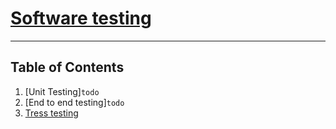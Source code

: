 # [Software testing](https://en.wikipedia.org/wiki/Software_testing "Wikipedia software testing")
---
## Table of Contents
  1. [Unit Testing]`todo`
  1. [End to end testing]`todo`
  1. [Tress testing](https://en.wikipedia.org/wiki/Stress_testing_%28software%29 "Wikipedia about stress testing")
